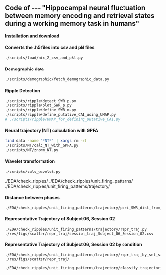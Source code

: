 ## Code of --- "Hippocampal neural fluctuation between memory encoding and retrieval states during a working memory task in humans"

#### [Installation and download](./docs/installation.md)

#### Converts the .h5 files into csv and pkl files
```bash
./scripts/load/nix_2_csv_and_pkl.py
```

#### Demographic data
```bash
./scripts/demographic/fetch_demographic_data.py
```

#### Ripple Detection
```bash
./scripts/ripple/detect_SWR_p.py
./scripts/ripple/plot_SWR_p.py
./scripts/ripple/define_SWR_m.py
./scripts/ripple/define_putative_CA1_using_UMAP.py
# ./scripts/ripple/UMAP_for_defining_putative_CA1.py
```

#### Neural trajectory (NT) calculation with GPFA
```bash
find data -name '*NT*' | xargs rm -rf
./scripts/NT/calc_NT_with_GPFA.py
./scripts/NT/znorm_NT.py
```
















#### Wavelet transformation

``` bash
./scripts/calc_wavelet.py
```









./EDA/check_ripples/
./EDA/check_ripples/unit_firing_patterns/
./EDA/check_ripples/unit_firing_patterns/trajectory/


#### Distance between phases
```
./EDA/check_ripples/unit_firing_patterns/trajectory/peri_SWR_dist_from_P_dev.py
```

#### Representative Trajectory of Subject 06, Session 02
```
./EDA/check_ripples/unit_firing_patterns/trajectory/repr_traj.py
./res/figs/scatter/repr_traj/session_traj_Subject_06_Session_02.csv
```

#### Representative Trajectory of Subject 06, Session 02 by condition
```
./EDA/check_ripples/unit_firing_patterns/trajectory/repr_traj_by_set_size_and_task_type.py 
./res/figs/scatter/repr_traj/

./EDA/check_ripples/unit_firing_patterns/trajectory/classify_trajectories.py 


```


